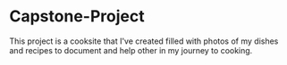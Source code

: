# Capstone-Project
This project is a cooksite that I've created filled with photos of my dishes and recipes to document and help other in my journey to cooking.
  
